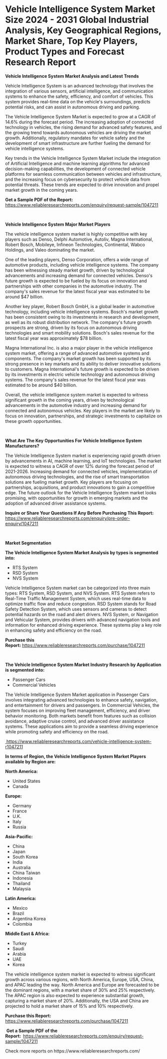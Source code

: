 <p><h1>Vehicle Intelligence System Market Size 2024 - 2031 Global Industrial Analysis, Key Geographical Regions, Market Share, Top Key Players, Product Types and Forecast Research Report</h1></p><p><strong>Vehicle Intelligence System Market Analysis and Latest Trends</strong></p>
<p><p>Vehicle Intelligence System is an advanced technology that involves the integration of various sensors, artificial intelligence, and communication systems to enhance the safety, efficiency, and comfort of vehicles. This system provides real-time data on the vehicle's surroundings, predicts potential risks, and can assist in autonomous driving and parking.</p><p>The Vehicle Intelligence System Market is expected to grow at a CAGR of 14.6% during the forecast period. The increasing adoption of connected technology in vehicles, the rising demand for advanced safety features, and the growing trend towards autonomous vehicles are driving the market growth. Additionally, regulatory mandates for vehicle safety and the development of smart infrastructure are further fueling the demand for vehicle intelligence systems.</p><p>Key trends in the Vehicle Intelligence System Market include the integration of Artificial Intelligence and machine learning algorithms for advanced decision-making capabilities, the development of connected vehicle platforms for seamless communication between vehicles and infrastructure, and the increasing focus on cybersecurity to protect vehicle data from potential threats. These trends are expected to drive innovation and propel market growth in the coming years.</p></p>
<p><strong>Get a Sample PDF of the Report:&nbsp;</strong> <a href="https://www.reliableresearchreports.com/enquiry/request-sample/1047211">https://www.reliableresearchreports.com/enquiry/request-sample/1047211</a></p>
<p>&nbsp;</p>
<p><strong>Vehicle Intelligence System Major Market Players</strong></p>
<p><p>The vehicle intelligence system market is highly competitive with key players such as Denso, Delphi Automotive, Autoliv, Magna International, Robert Bosch, Mobileye, Infineon Technologies, Continental, Wabco Holdings, and Valeo dominating the market.</p><p>One of the leading players, Denso Corporation, offers a wide range of automotive products, including vehicle intelligence systems. The company has been witnessing steady market growth, driven by technological advancements and increasing demand for connected vehicles. Denso's future growth is expected to be fueled by its focus on innovation and partnerships with other companies in the automotive industry. The company's sales revenue for the latest fiscal year was estimated to be around $47 billion.</p><p>Another key player, Robert Bosch GmbH, is a global leader in automotive technology, including vehicle intelligence systems. Bosch's market growth has been consistent owing to its investments in research and development, as well as its robust distribution network. The company's future growth prospects are strong, driven by its focus on autonomous driving technologies and smart mobility solutions. Bosch's sales revenue for the latest fiscal year was approximately $78 billion.</p><p>Magna International Inc. is also a major player in the vehicle intelligence system market, offering a range of advanced automotive systems and components. The company's market growth has been supported by its strong presence in key markets and its ability to deliver innovative solutions to customers. Magna International's future growth is expected to be driven by its investments in electric vehicle technology and autonomous driving systems. The company's sales revenue for the latest fiscal year was estimated to be around $40 billion.</p><p>Overall, the vehicle intelligence system market is expected to witness significant growth in the coming years, driven by technological advancements in the automotive industry and increasing demand for connected and autonomous vehicles. Key players in the market are likely to focus on innovation, partnerships, and strategic investments to capitalize on these growth opportunities.</p></p>
<p>&nbsp;</p>
<p><strong>What Are The Key Opportunities For Vehicle Intelligence System Manufacturers?</strong></p>
<p><p>The Vehicle Intelligence System market is experiencing rapid growth driven by advancements in AI, machine learning, and IoT technologies. The market is expected to witness a CAGR of over 12% during the forecast period of 2021-2026. Increasing demand for connected vehicles, implementation of autonomous driving technologies, and the rise of smart transportation solutions are fueling market growth. Key players are focusing on partnerships, acquisitions, and product innovations to gain a competitive edge. The future outlook for the Vehicle Intelligence System market looks promising, with opportunities for growth in emerging markets and the adoption of advanced driver assistance systems.</p></p>
<p><strong>Inquire or Share Your Questions If Any Before Purchasing This Report:</strong> <a href="https://www.reliableresearchreports.com/enquiry/pre-order-enquiry/1047211">https://www.reliableresearchreports.com/enquiry/pre-order-enquiry/1047211</a></p>
<p>&nbsp;</p>
<p><strong>Market Segmentation</strong></p>
<p><strong>The Vehicle Intelligence System Market Analysis by types is segmented into:</strong></p>
<p><ul><li>RTS System</li><li>RSD System</li><li>NVS System</li></ul></p>
<p><p>Vehicle Intelligence System market can be categorized into three main types: RTS System, RSD System, and NVS System. RTS System refers to Real-Time Traffic Management System, which uses real-time data to optimize traffic flow and reduce congestion. RSD System stands for Road Safety Detection System, which uses sensors and cameras to detect potential hazards on the road and alert drivers. NVS System, or Navigation and Vehicular System, provides drivers with advanced navigation tools and information for enhanced driving experience. These systems play a key role in enhancing safety and efficiency on the road.</p></p>
<p><strong>Purchase this Report:&nbsp;</strong><a href="https://www.reliableresearchreports.com/purchase/1047211">https://www.reliableresearchreports.com/purchase/1047211</a></p>
<p>&nbsp;</p>
<p><strong>The Vehicle Intelligence System Market Industry Research by Application is segmented into:</strong></p>
<p><ul><li>Passenger Cars</li><li>Commercial Vehicles</li></ul></p>
<p><p>The Vehicle Intelligence System Market application in Passenger Cars involves integrating advanced technologies to enhance safety, navigation, and entertainment for drivers and passengers. In Commercial Vehicles, the system focuses on improving fleet management, efficiency, and driver behavior monitoring. Both markets benefit from features such as collision avoidance, adaptive cruise control, and advanced driver assistance systems. These applications aim to provide a seamless driving experience while promoting safety and efficiency on the road.</p></p>
<p><a href="https://www.reliableresearchreports.com/vehicle-intelligence-system-r1047211">&nbsp;https://www.reliableresearchreports.com/vehicle-intelligence-system-r1047211</a></p>
<p><strong>In terms of Region, the Vehicle Intelligence System Market Players available by Region are:</strong></p>
<p>
    <p> <strong> North America: </strong>
        <ul>
            <li>United States</li>
            <li>Canada</li>
        </ul>
        </p> 
    <p> <strong> Europe: </strong>
        <ul>
            <li>Germany</li>
            <li>France</li>
            <li>U.K.</li>
            <li>Italy</li>
            <li>Russia</li>
        </ul>
        </p> 
    <p> <strong> Asia-Pacific: </strong>
        <ul>
            <li>China</li>
            <li>Japan</li>
            <li>South Korea</li>
            <li>India</li>
            <li>Australia</li>
            <li>China Taiwan</li>
            <li>Indonesia</li>
            <li>Thailand</li>
            <li>Malaysia</li>
        </ul>
        </p> 
    <p> <strong> Latin America: </strong>
        <ul>
            <li>Mexico</li>
            <li>Brazil</li>
            <li>Argentina Korea</li>
            <li>Colombia</li>
        </ul>
        </p> 
    <p> <strong> Middle East & Africa: </strong>
        <ul>
            <li>Turkey</li>
            <li>Saudi</li>
            <li>Arabia</li>
            <li>UAE</li>
            <li>Korea</li>
        </ul>
    </p>
    </p>
<p><p>The vehicle intelligence system market is expected to witness significant growth across various regions, with North America, Europe, USA, China, and APAC leading the way. North America and Europe are forecasted to be the dominant regions, with a market share of 30% and 25% respectively. The APAC region is also expected to experience substantial growth, capturing a market share of 20%. Additionally, the USA and China are projected to hold a market share of 15% and 10% respectively.</p></p>
<p><strong>Purchase this Report: </strong><a href="https://www.reliableresearchreports.com/purchase/1047211">https://www.reliableresearchreports.com/purchase/1047211</a></p>
<p>&nbsp;<strong>Get a Sample PDF of the Report:&nbsp;&nbsp;</strong><a href="https://www.reliableresearchreports.com/enquiry/request-sample/1047211">https://www.reliableresearchreports.com/enquiry/request-sample/1047211</a></p>
<p><strong></strong></p>
<p>Check more reports on https://www.reliableresearchreports.com/</p>